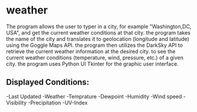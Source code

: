# weather
The program allows the user to typer in a city, for example "Washington,DC, USA", and get the current weather conditions at that city. the program takes the name of the city and translates it to geolocation (longitude and latitude) using the Goggle Maps API. the program then utilizes the DarkSky API to retrieve the current weather information at the desired city. to see the current weather conditions (temperature, wind, pressure, etc.) of a given city. the program uses Python UI Tkinter for the graphic user interface. 
## Displayed Conditions:
-Last Updated
-Weather
-Temprature
-Dewpoint
-Humidity
-Wind speed
-Visibility
-Precipitation
-UV-Index
